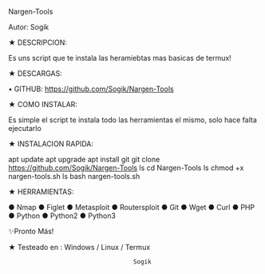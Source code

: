 Nargen-Tools

 Autor: Sogik

★ DESCRIPCION:

Es uns script que te instala las heramiebtas mas basicas de termux!

★ DESCARGAS:

• GITHUB: 
https://github.com/Sogik/Nargen-Tools

★ COMO INSTALAR:

Es simple el script te instala todo las herramientas el mismo, solo hace falta ejecutarlo                                                                                                                                   

★ INSTALACION RAPIDA:

apt update
apt upgrade
apt install git
git clone https://github.com/Sogik/Nargen-Tools
ls
cd Nargen-Tools
ls
chmod +x nargen-tools.sh
ls
bash nargen-tools.sh

★ HERRAMIENTAS:

● Nmap
● Figlet
● Metasploit
● Routersploit
● Git
● Wget
● Curl
● PHP
● Python
● Python2
● Python3

✨Pronto Más!

★ Testeado en : Windows / Linux / Termux


                                       Sogik
